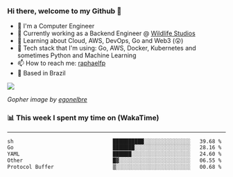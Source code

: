 ### Hi there, welcome to my Github 👋

- 📖 I'm a Computer Engineer
- 🔭 Currently working as a Backend Engineer @ [Wildlife Studios](https://wildlifestudios.com/)
- 🌱 Learning about Cloud, AWS, DevOps, Go and Web3 (😲)
- 🚀 Tech stack that I'm using: Go, AWS, Docker, Kubernetes and sometimes Python and Machine Learning
- 📫 How to reach me: [raphaelfp](https://linkedin.com/in/raphaelfp)
- 🏡 Based in Brazil

![](https://github.com/raphaelfp/gophers/blob/master/.thumb/animation/morning-coffee-3x.gif)

*Gopher image by [egonelbre](https://github.com/egonelbre/)*

### 📊 This week I spent my time on (WakaTime)

---

<!--START_SECTION:waka-->

```txt
sh                                ██████████░░░░░░░░░░░░░░░   39.68 %
Go                                ███████░░░░░░░░░░░░░░░░░░   28.16 %
YAML                              ██████░░░░░░░░░░░░░░░░░░░   24.60 %
Other                             █▓░░░░░░░░░░░░░░░░░░░░░░░   06.55 %
Protocol Buffer                   ▒░░░░░░░░░░░░░░░░░░░░░░░░   00.68 %
```

<!--END_SECTION:waka-->

